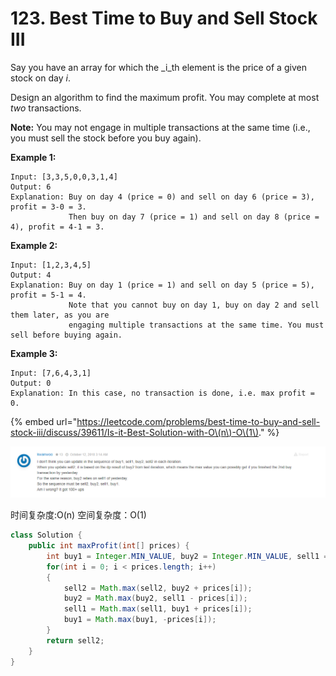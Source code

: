 # 123. Best Time to Buy and Sell Stock III



Say you have an array for which the _i_th element is the price of a given stock on day _i_.

Design an algorithm to find the maximum profit. You may complete at most _two_ transactions.

**Note:** You may not engage in multiple transactions at the same time \(i.e., you must sell the stock before you buy again\).

**Example 1:**

```text
Input: [3,3,5,0,0,3,1,4]
Output: 6
Explanation: Buy on day 4 (price = 0) and sell on day 6 (price = 3), profit = 3-0 = 3.
             Then buy on day 7 (price = 1) and sell on day 8 (price = 4), profit = 4-1 = 3.
```

**Example 2:**

```text
Input: [1,2,3,4,5]
Output: 4
Explanation: Buy on day 1 (price = 1) and sell on day 5 (price = 5), profit = 5-1 = 4.
             Note that you cannot buy on day 1, buy on day 2 and sell them later, as you are
             engaging multiple transactions at the same time. You must sell before buying again.
```

**Example 3:**

```text
Input: [7,6,4,3,1]
Output: 0
Explanation: In this case, no transaction is done, i.e. max profit = 0.
```

{% embed url="https://leetcode.com/problems/best-time-to-buy-and-sell-stock-iii/discuss/39611/Is-it-Best-Solution-with-O\(n\)-O\(1\)." %}

![](../.gitbook/assets/image%20%2811%29.png)

时间复杂度:O\(n\) 空间复杂度：O\(1\)

```java
class Solution {
    public int maxProfit(int[] prices) {
        int buy1 = Integer.MIN_VALUE, buy2 = Integer.MIN_VALUE, sell1 = 0, sell2 = 0;
        for(int i = 0; i < prices.length; i++)
        {
            sell2 = Math.max(sell2, buy2 + prices[i]);
            buy2 = Math.max(buy2, sell1 - prices[i]);
            sell1 = Math.max(sell1, buy1 + prices[i]);
            buy1 = Math.max(buy1, -prices[i]);
        }
        return sell2;
    }
}
```



